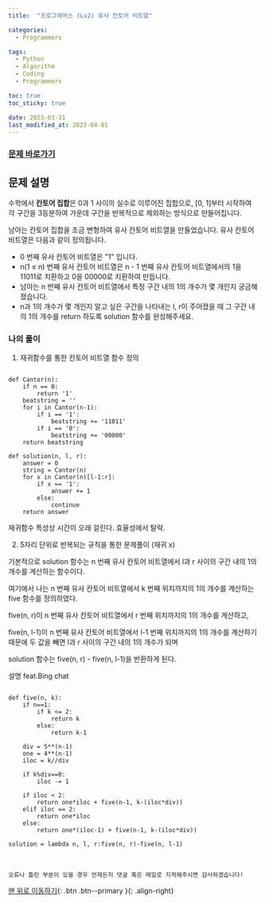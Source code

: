 ```yaml
---
title:  "프로그래머스 (Lv2) 유사 칸토어 비트열" 

categories:
  - Programmers

tags:
  - Python
  - Algorithm
  - Coding
  - Programmers

toc: true
toc_sticky: true

date: 2023-03-31
last_modified_at: 2023-04-01
---
```




### [문제 바로가기](https://school.programmers.co.kr/learn/courses/30/lessons/148652)

## 문제 설명

수학에서 <b>칸토어 집합</b>은 0과 1 사이의 실수로 이루어진 집합으로, [0, 1]부터 시작하여 각 구간을 3등분하여 가운데 구간을 반복적으로 제외하는 방식으로 만들어집니다.

남아는 칸토어 집합을 조금 변형하여 유사 칸토어 비트열을 만들었습니다. 유사 칸토어 비트열은 다음과 같이 정의됩니다.

- 0 번째 유사 칸토어 비트열은 "1" 입니다.
- n(1 ≤ n) 번째 유사 칸토어 비트열은 n - 1 번째 유사 칸토어 비트열에서의 1을 11011로 치환하고 0을 00000로 치환하여 만듭니다.
- 남아는 n 번째 유사 칸토어 비트열에서 특정 구간 내의 1의 개수가 몇 개인지 궁금해졌습니다.
- n과 1의 개수가 몇 개인지 알고 싶은 구간을 나타내는 l, r이 주어졌을 때 그 구간 내의 1의 개수를 return 하도록 solution 함수를 완성해주세요.


### 나의 풀이

1. 재귀함수를 통한 칸토어 비트열 함수 정의

``` Python3

def Cantor(n):
    if n == 0:
        return '1'
    beatstring = ''
    for i in Cantor(n-1):
        if i == '1':
            beatstring += '11011'
        if i == '0':
            beatstring += '00000'
    return beatstring

def solution(n, l, r):
    answer = 0
    string = Cantor(n)
    for x in Cantor(n)[l-1:r]:
        if x == '1':
            answer += 1
        else:
            continue
    return answer
```

재귀함수 특성상 시간이 오래 걸린다. 효율성에서 탈락.

2. 5자리 단위로 반복되는 규칙을 통한 문제풀이 (재귀 x)

기본적으로 solution 함수는 n 번째 유사 칸토어 비트열에서 l과 r 사이의 구간 내의 1의 개수를 계산하는 함수이다.

여기에서 나는 n 번째 유사 칸토어 비트열에서 k 번째 위치까지의 1의 개수를 계산하는 five 함수를 정의하였다.
 
five(n, r)이 n 번째 유사 칸토어 비트열에서 r 번째 위치까지의 1의 개수를 계산하고, 

five(n, l-1)이 n 번째 유사 칸토어 비트열에서 l-1 번째 위치까지의 1의 개수를 계산하기 때문에 두 값을 빼면 l과 r 사이의 구간 내의 1의 개수가 되며

solution 함수는 five(n, r) - five(n, l-1)을 반환하게 된다. 

설명 feat.Bing chat


``` Python3

def five(n, k):
    if n==1:
        if k <= 2:
            return k
        else:
            return k-1
        
    div = 5**(n-1)
    one = 4**(n-1)
    iloc = k//div
    
    if k%div==0:
        iloc -= 1
    
    if iloc < 2:
        return one*iloc + five(n-1, k-(iloc*div))
    elif iloc == 2:
        return one*iloc
    else:
        return one*(iloc-1) + five(n-1, k-(iloc*div))
    
solution = lambda n, l, r:five(n, r)-five(n, l-1)

```



<br>

    오류나 틀린 부분이 있을 경우 언제든지 댓글 혹은 메일로 지적해주시면 감사하겠습니다!

[맨 위로 이동하기](#){: .btn .btn--primary }{: .align-right}

